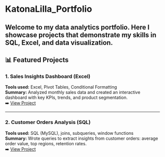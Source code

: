 # KatonaLilla_Portfolio
Welcome to my data analytics portfolio. Here I showcase projects that demonstrate my skills in **SQL**, **Excel**, and **data visualization**.
---

## 📊 Featured Projects

### 1. Sales Insights Dashboard (Excel)
**Tools used:** Excel, Pivot Tables, Conditional Formatting  
**Summary:** Analyzed monthly sales data and created an interactive dashboard with key KPIs, trends, and product segmentation.  
➡️ [View Project](link-to-project-folder)

---

### 2. Customer Orders Analysis (SQL)
**Tools used:** SQL (MySQL), joins, subqueries, window functions  
**Summary:** Wrote queries to extract insights from customer orders: average order value, top regions, retention rates.  
➡️ [View Project](link-to-project-folder)
